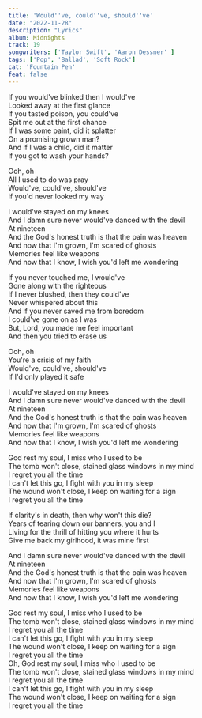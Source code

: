 ```yaml
---
title: 'Would''ve, could''ve, should''ve'
date: "2022-11-28"
description: "Lyrics"
album: Midnights
track: 19
songwriters: ['Taylor Swift', 'Aaron Dessner' ]
tags: ['Pop', 'Ballad', 'Soft Rock']
cat: 'Fountain Pen'
feat: false
---
```

<p className="verse-one">
If you would've blinked then I would've <br />
Looked away at the first glance <br />
If you tasted poison, you could've <br />
Spit me out at the first chance <br />
If I was some paint, did it splatter <br />
On a promising grown man? <br />
And if I was a child, did it matter <br />
If you got to wash your hands? <br />
</p>
<p className="pre-chorus">
Ooh, oh <br />
All I used to do was pray <br />
Would've, could've, should've <br />
If you'd never looked my way <br />
</p>
<p className="chorus">
I would've stayed on my knees <br />
And I damn sure never would've danced with the devil <br />
At nineteen <br />
And the God's honest truth is that the pain was heaven <br />
And now that I'm grown, I'm scared of ghosts <br />
Memories feel like weapons <br />
And now that I know, I wish you'd left me wondering <br />
</p>
<p className="verse-two">
If you never touched me, I would've <br />
Gone along with the righteous <br />
If I never blushed, then they could've <br />
Never whispered about this <br />
And if you never saved me from boredom <br />
I could've gone on as I was <br />
But, Lord, you made me feel important <br />
And then you tried to erase us <br />
</p>
<p className="pre-chorus">
Ooh, oh <br />
You're a crisis of my faith <br />
Would've, could've, should've <br />
If I'd only played it safe <br />
</p>
<p className="chorus">
I would've stayed on my knees <br />
And I damn sure never would've danced with the devil <br />
At nineteen <br />
And the God's honest truth is that the pain was heaven <br />
And now that I'm grown, I'm scared of ghosts <br />
Memories feel like weapons <br />
And now that I know, I wish you'd left me wondering <br />
</p>
<p className="bridge">
God rest my soul, I miss who I used to be <br />
The tomb won't close, stained glass windows in my mind <br />
I regret you all the time <br />
I can't let this go, I fight with you in my sleep <br />
The wound won't close, I keep on waiting for a sign <br />
I regret you all the time <br />
</p>
<p className="verse-three">
If clarity's in death, then why won't this die? <br />
Years of tearing down our banners, you and I <br />
Living for the thrill of hitting you where it hurts <br />
Give me back my girlhood, it was mine first <br />
</p>
<p className="chorus">
And I damn sure never would've danced with the devil <br />
At nineteen <br />
And the God's honest truth is that the pain was heaven <br />
And now that I'm grown, I'm scared of ghosts <br />
Memories feel like weapons <br />
And now that I know, I wish you'd left me wondering <br />
</p>
<p className="outro">
God rest my soul, I miss who I used to be <br />
The tomb won't close, stained glass windows in my mind <br />
I regret you all the time <br />
I can't let this go, I fight with you in my sleep <br />
The wound won't close, I keep on waiting for a sign <br />
I regret you all the time <br />
Oh, God rest my soul, I miss who I used to be <br />
The tomb won't close, stained glass windows in my mind <br />
I regret you all the time <br />
I can't let this go, I fight with you in my sleep <br />
The wound won't close, I keep on waiting for a sign <br />
I regret you all the time <br />
</p>
